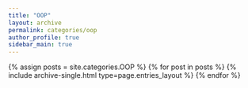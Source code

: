 ```yaml
---
title: "OOP"
layout: archive
permalink: categories/oop
author_profile: true
sidebar_main: true
---
```


{% assign posts = site.categories.OOP %}
{% for post in posts %} {% include archive-single.html type=page.entries_layout %} {% endfor %}
